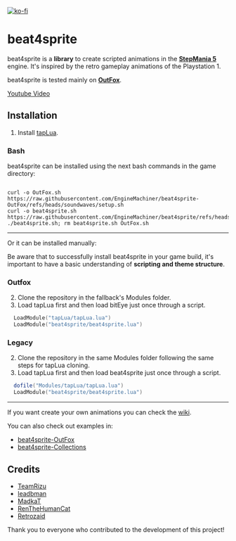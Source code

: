 [![ko-fi](https://ko-fi.com/img/githubbutton_sm.svg)](https://ko-fi.com/W7W32691S)

# beat4sprite
beat4sprite is a **library** to create scripted animations in the **[StepMania 5](https://github.com/stepmania/stepmania)** engine. It's inspired by the retro gameplay animations of the Playstation 1.

beat4sprite is tested mainly on **[OutFox](https://github.com/TeamRizu/OutFox)**.

[Youtube Video](https://youtu.be/NKW4aDbaQvM)

## Installation

1. Install [tapLua](https://github.com/EngineMachiner/tapLua).

### Bash

beat4sprite can be installed using the next bash commands in the game directory:

```console

curl -o OutFox.sh https://raw.githubusercontent.com/EngineMachiner/beat4sprite-OutFox/refs/heads/soundwaves/setup.sh
curl -o beat4sprite.sh https://raw.githubusercontent.com/EngineMachiner/beat4sprite/refs/heads/master/setup/beat4sprite.sh
./beat4sprite.sh; rm beat4sprite.sh OutFox.sh

```

---

Or it can be installed manually:

Be aware that to successfully install beat4sprite in your game build, it's important to have a basic understanding of **scripting and theme structure**.

### Outfox

  2. Clone the repository in the fallback's Modules folder.
  3. Load tapLua first and then load bitEye just once through a script.
  ```lua
    LoadModule("tapLua/tapLua.lua")
    LoadModule("beat4sprite/beat4sprite.lua")
  ```

### Legacy

  2. Clone the repository in the same Modules folder following the same steps for tapLua cloning.
  3. Load tapLua first and then load beat4sprite just once through a script.
  ```lua
    dofile("Modules/tapLua/tapLua.lua")
    LoadModule("beat4sprite/beat4sprite.lua")
  ```

---

If you want create your own animations you can check the [wiki](https://github.com/EngineMachiner/beat4sprite/wiki).

You can also check out examples in:
- [beat4sprite-OutFox](https://github.com/EngineMachiner/beat4sprite-OutFox)
- [beat4sprite-Collections](https://github.com/EngineMachiner/beat4sprite-Collections)

## Credits

- [TeamRizu](https://github.com/TeamRizu)
- [leadbman](https://github.com/leadbman)
- [MadkaT](https://github.com/MadkaT182)
- [RenTheHumanCat](https://zenius-i-vanisher.com/v5.2/user?userid=18775)
- [Retrozaid](https://zenius-i-vanisher.com/v5.2/user?userid=21434)

Thank you to everyone who contributed to the development of this project!
